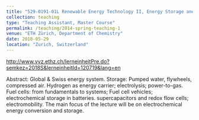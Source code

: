 ```yaml
---
title: "529-0191-01L Renewable Energy Technology II, Energy Storage and Conversion"
collection: teaching
type: "Teaching Assistant, Master Course"
permalink: /teaching/2014-spring-teaching-1
venue: "ETH Zürich, Department of Chemistry"
date: 2018-05-29
location: "Zurich, Switzerland"
---
```


http://www.vvz.ethz.ch/lerneinheitPre.do?semkez=2018S&lerneinheitId=120719&lang=en

Abstract: Global & Swiss energy system. Storage: Pumped water, flywheels, compressed air. Hydrogen as energy carrier; electrolysis; power-to-gas. Fuel cells: from fundamentals to systems; Fuel cell vehicles; electrochemical storage in batteries. supercapacitors and redox flow cells; electromobility. The main focus of the lecture will be on electrochemical energy conversion and storage.

